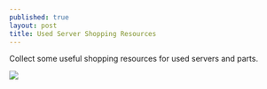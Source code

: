 ```yaml
---
published: true
layout: post
title: Used Server Shopping Resources
---
```


Collect some useful shopping resources for used servers and parts.

[![](http://www.servermonkey.com/skin/frontend/servermonkey/servermonkey2//images/logo2.png)](http://www.servermonkey.com/)

